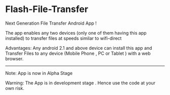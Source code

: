 Flash-File-Transfer
===================

Next Generation File Transfer Android App !

The app enables any two devices (only one of them having this app installed)
to transfer files at speeds similar to wifi-direct

Advantages:
Any android 2.1 and above device can install this app 
and Transfer Files to any device (Mobile Phone , PC or Tablet )  with a web browser. 

-----------------------------------------------------------------------

Note: App is now in Alpha Stage

Warning:
The App is in development stage .
Hence use the code at your own risk.
